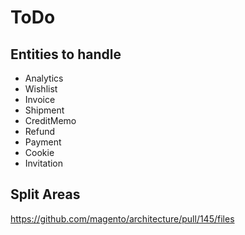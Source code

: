 # ToDo

## Entities to handle

- Analytics
- Wishlist
- Invoice
- Shipment
- CreditMemo
- Refund
- Payment
- Cookie
- Invitation

## Split Areas

https://github.com/magento/architecture/pull/145/files
